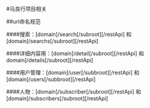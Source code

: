 #马良行项目相关

##url命名规范

####搜索：[domain]/search[/subroot][/restApi] 和 [domain]/searchs[/subroot][/restApi]

####详细内容用：[domain]/detail[/subroot][/restApi] 和 domain]/details[/subroot][/restApi] 

####用户管理：[domain]/user[/subbroot][/restApi] 和 [domain]/users[/subbroot][/restApi]

####人物：[domain]/subscriber[/subroot][/restApi] 和 [domain]/subscribers[/subroot][/restApi] 